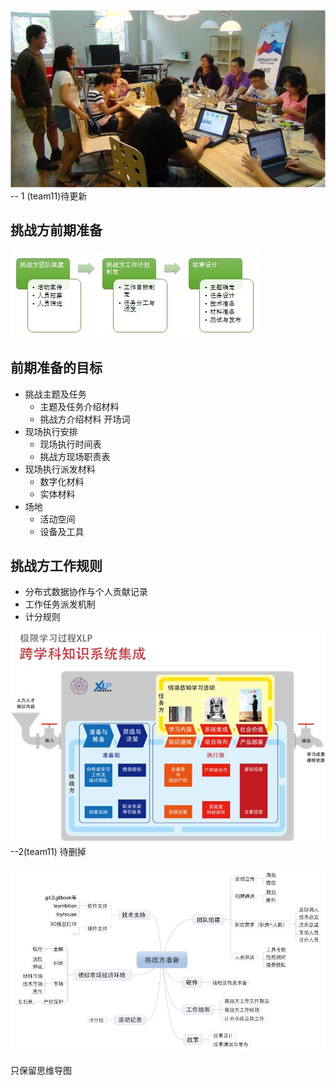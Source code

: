 ![0](../assets/challenger_preparation/intro/00.jpg)  -- 1 (team11)待更新

## 挑战方前期准备

![0](../assets/challenger_preparation/intro/01.jpg)

## 前期准备的目标

* 挑战主题及任务
	* 主题及任务介绍材料
	* 挑战方介绍材料
开场词
* 现场执行安排
	* 现场执行时间表
	* 挑战方现场职责表
* 现场执行派发材料
	* 数字化材料
	* 实体材料
* 场地
	* 活动空间
	* 设备及工具

## 挑战方工作规则

* 分布式数据协作与个人贡献记录
* 工作任务派发机制
* 计分规则

![0](../assets/challenger_preparation/intro/02.jpg)  --2(team11) 待删掉

![0](../assets/challenger_preparation/intro/03.jpg)


只保留思维导图
